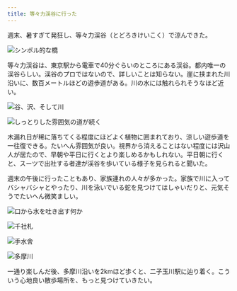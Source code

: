```yaml
---
title: 等々力渓谷に行った
---
```

週末、暑すぎて発狂し、等々力渓谷（とどろきけいこく）で涼んできた。

![](https://lh3.googleusercontent.com/WekdGMMA-3ni3Glgec0TKa7d30_q-Dw0GEycJiXdwNwVDT4KuD2DaKwAYrdyiw2AOIILLturBowoTJDULky-kSNoisNqkqHCGO6ZQPzIveON2nxEGAUFrH_lIf4lUSs2jXP5h1azSgOlSXzBOiGkbe0 "シンボル的な橋")

等々力渓谷は、東京駅から電車で40分ぐらいのところにある渓谷。都内唯一の渓谷らしい。渓谷のプロではないので、詳しいことは知らない。崖に挟まれた川沿いに、数百メートルほどの遊歩道がある。川の水には触れられそうなほど近い。

![](https://lh6.googleusercontent.com/-DrAawd_A3PC-v4JhurN-_fJg-riFGNA1PXtpFcpnJqvVOqEtk5P93bcBbmXkCedrHi5IQALdJpBOYIh6RzBOjiRwsxmiga503WGJUNEpGJXgWPB0oMVphRFNj1ez4oFCV1MWC-lcdYgKkJ-2hJ3OMA "谷、沢、そして川")

![](https://lh5.googleusercontent.com/CWovtKQsbIgTff9fdqMc35gC_2vxAaWx0KYjT1iL0CQqAIEA7dVg286QMiqC5slZ04rF3VVpwyL5sThw9vbnHI5ADMBkqQI70NacaRcix0imjueGERWIASrWxO5ah0K8IAiXU6l_DPTlBvvaLPINITc "しっとりした雰囲気の道が続く")

木漏れ日が稀に落ちてくる程度にほどよく植物に囲まれており、涼しい遊歩道を一往復できる。たいへん雰囲気が良い。視界から消えることはない程度には沢山人が居たので、早朝や平日に行くとより楽しめるかもしれない。平日朝に行くと、スーツで出社する者達が渓谷を歩いている様子を見られると聞いた。

週末の午後に行ったこともあり、家族連れの人々が多かった。家族で川に入ってバシャバシャとやったり、川を泳いでいる蛇を見つけてはしゃいだりと、元気そうでたいへん微笑ましい。

![](https://lh6.googleusercontent.com/AVAhsVTHOY2JOqYIpQlhq72mH6xPWEYFuAUaaK3l8RMGrxr77uaMC-1dQngJibH5u5BYt6LoW057BVqTd9NsfUtbfUD_ZsAoD2nujXTEB04HCw5tTmGnKyjot7DAiGO8QEhjeOylwv1mlxIR1ZU5cWM "口から水を吐き出す何か")

![](https://lh6.googleusercontent.com/Q18Ixf2zm1AQXFqJ2uwKslpD9pZ9bzOB_-oO693nhSD92favB4IHKfdo8f2SYBpmzUh6T-MZb9Z7j8CtBrssvtBoLOdxkFfz0emtosTU3pEowGm6xm8JIjmOzi72xt3kX4A86ctbQHvGFRbbinkiCQA "千社札")

![](https://lh5.googleusercontent.com/VSJZ9A3yxnrPtzfpY1aexko83orHylcBwnrlhHgxGcu7VJxi6T_Icm3RsPt4pqhfcBu6C6GNlt-zGkIwwvGd27vbKY6sWjnOWxv2rpebQEmYLlvylqWlaJLs671hNP8_w2pYW4jZivlgAbn8fb5g6KU "手水舎")

![](https://lh6.googleusercontent.com/DdNJrL-EsNpmdd04F1kjC5hLJLPrDtKShrphODnQHm4hpf0wHZSVuNcrce18DEEG05U3biW8o46stdQzByXFUGAmrBfTWhWLly7fOc0qmhd7EV86iLnsiI267IMZGaLWFWNaCkKvcGBNalMF4ypYccE "多摩川")

一通り楽しんだ後、多摩川沿いを2kmほど歩くと、二子玉川駅に辿り着く。こういう心地良い散歩場所を、もっと見つけていきたい。

